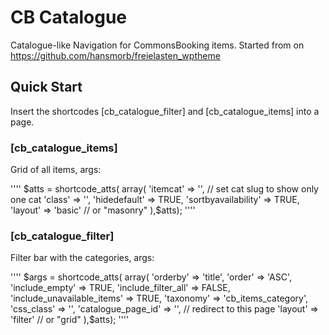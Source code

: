 # CB Catalogue

Catalogue-like Navigation for CommonsBooking items. 
Started from on https://github.com/hansmorb/freielasten_wptheme 


## Quick Start

Insert the shortcodes [cb_catalogue_filter] and [cb_catalogue_items] into a page.


### [cb_catalogue_items] 

Grid of all items, args: 

''''
   $atts = shortcode_atts( array(
   'itemcat' 		=> '',	// set cat slug to show only one cat
   'class' 		=> '',
   'hidedefault' 	=> TRUE,
    'sortbyavailability' => TRUE,
   'layout' => 'basic' // or "masonry"
),$atts);
''''




### [cb_catalogue_filter] 

Filter bar with the categories, args:

''''
   $args = shortcode_atts( array(
   'orderby'					=> 'title',
   'order'						=> 'ASC',
   'include_empty' 			=> TRUE,
   'include_filter_all' 		=> FALSE,
   'include_unavailable_items' => TRUE,
   'taxonomy' 					=> 'cb_items_category',
   'css_class'					=> '',
   'catalogue_page_id' 		=> '', // redirect to this page
   'layout' 					=> 'filter' // or "grid"
),$atts);
''''